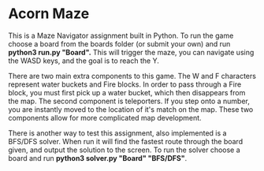 # Acorn Maze

This is a Maze Navigator assignment built in Python. To run the game choose a board from the boards folder (or submit your own) and run **python3 run.py "Board".** This will trigger the maze, you can navigate using the WASD keys, and the goal is to reach the Y.

There are two main extra components to this game. The W and F characters represent water buckets and Fire blocks. In order to pass through a Fire block, you must first pick up a water bucket, which then disappears from the map. The second component is teleporters. If you step onto a number, you are instantly moved to the location of it's match on the map. These two components allow for more complicated map development.

There is another way to test this assignment, also implemented is a BFS/DFS solver. When run it will find the fastest route through the board given, and output the solution to the screen. To run the solver choose a board and run **python3 solver.py "Board" "BFS/DFS"**.
